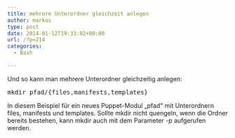 ```yaml
---
title: mehrere Unterordner gleichzeit anlegen
author: markus
type: post
date: 2014-01-12T19:33:02+00:00
url: /?p=214
categories:
  - Bash

---
```

Und so kann man mehrere Unterordner gleichzeitig anlegen: 

<pre>mkdir pfad/{files,manifests,templates}</pre>

In diesem Beispiel für ein neues Puppet-Modul &#8222;pfad&#8220; mit Unterordnern files, manifests und templates. Sollte mkdir nicht quengeln, wenn die Ordner bereits bestehen, kann mkdir auch mit dem Parameter -p aufgerufen werden.